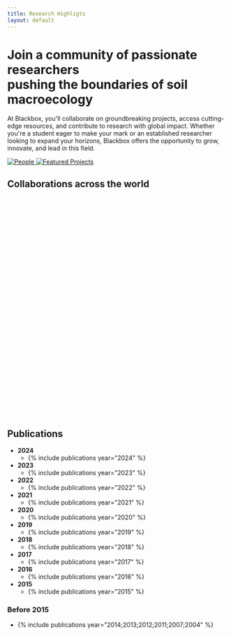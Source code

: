 ```yaml
---
title: Research Highligts
layout: default
---
```


<h1><strong>Join a community of passionate researchers<br>pushing the boundaries of soil macroecology</strong></h1>
<p>At Blackbox, you'll collaborate on groundbreaking projects, access cutting-edge resources, and contribute to research with global impact. Whether you're a student eager to make your mark or an established researcher looking to expand your horizons, Blackbox offers the opportunity to grow, innovate, and lead in this field.</p>
<a href="/blackbox.github.io/people">
    <img src="/blackbox.github.io/assets/images/img/people_v2.svg" alt="People">
</a>
<a href="/blackbox.github.io/fp">
    <img src="/blackbox.github.io/assets/images/img/feat_proj.svg" alt="Featured Projects">
</a>
</div>
    <h2><strong>Collaborations across the world</strong></h2>
        <!-- Add a container div with a class for better control -->
    <div class="map-container">
            <!-- The map div where Leaflet will render the map -->
        <div id="map" style="height: 500px;"></div>
    </div>
        <!-- Leaflet CSS and JS -->
    <link rel="stylesheet" href="https://unpkg.com/leaflet@1.7.1/dist/leaflet.css" />
    <script src="https://unpkg.com/leaflet@1.7.1/dist/leaflet.js"></script>
    <script>
            // Initialize the map centered in the middle of the Atlantic Ocean with a zoomed-out view
        var map = L.map('map').setView([14.5994, -28.6731], 3); // Coordinates in the middle of the Atlantic with a low zoom level (3)
            // Add OpenStreetMap tiles to the map
        L.tileLayer('https://{s}.tile.openstreetmap.org/{z}/{x}/{y}.png', {
            attribution: '&copy; <a href="https://www.openstreetmap.org/copyright">OpenStreetMap</a> contributors'
        }).addTo(map);
            // Load GeoJSON data from an external file
        fetch('assets/your-geojson-file.geojson')
            .then(response => response.json())
            .then(data => {
                L.geoJSON(data).addTo(map);
        });
            // Add markers and popups
            var marker1 = L.marker([40.21119, -8.42946]).addTo(map);
            marker1.bindPopup("<b>Homebase</b><br>Universidade de Coimbra").openPopup();
            var marker2 = L.marker([38.56667, -7.9]).addTo(map);
            marker2.bindPopup("<b>Teresa Pinto Correia</b><br>Universidade de Évora").openPopup();
            var marker3 = L.marker([37.38283, -5.97317]).addTo(map);
            marker3.bindPopup("<b>Manuel Delgado-Baquerizo</b><br>Instituto de Recursos Naturales y Agrobiología de Sevilla").openPopup();
            var marker4 = L.marker([24.266906, 45.107849]).addTo(map);
            marker4.bindPopup("<b>Fernando Maestre</b><br>King Abdullah University of Science and Technology").openPopup();
            var marker5 = L.marker([58.38062, 26.72509]).addTo(map);
            marker5.bindPopup("<b>Leho Tedersoo</b><br>Tartu University").openPopup();
            var marker6 = L.marker([41.55032, -8.42005]).addTo(map);
            marker6.bindPopup("<b>Sofia Costa</b><br>University of Minho").openPopup();
            var marker7 = L.marker([41.69323, -8.83287]).addTo(map);
            marker7.bindPopup("<b>Susana Mendes</b><br>Polytechnic Institute of Viana do Castelo").openPopup();
            var marker8 = L.marker([51.33962, 12.37129]).addTo(map);
            marker8.bindPopup("<b>Nico Eisenhauer</b><br>German Center for Integrative Biodiversity Research").openPopup();
            var marker9 = L.marker([41.38879, 2.15899]).addTo(map);
            marker9.bindPopup("<b>Salvador Lladó</b><br>University of Barcelona").openPopup();
            var marker10 = L.marker([45.8148, 8.61294]).addTo(map);
            marker10.bindPopup("<b>Arwyn Jones</b><br>Joint Research Center").openPopup();
            var marker11 = L.marker([51.97, 5.66667]).addTo(map);
            marker11.bindPopup("<b>Wim van der Putten</b><br>Nederlands Instituut voor Ecologie").openPopup();
            var marker12 = L.marker([-33.8559799094, 151.20666584]).addTo(map);
            marker12.bindPopup("<b>Brajesh K. Singh</b><br>Western Sydney University").openPopup();
            var marker13 = L.marker([41.35481, -8.7434]).addTo(map);
            marker13.bindPopup("<b>Angela Lomba</b><br>Centro de Investigação em Biodiversidade e Recursos Genéticos").openPopup();
            var marker14 = L.marker([-31.4135, -64.18105]).addTo(map);
            marker14.bindPopup("<b>Pedro Jaureguiberry</b><br>Instituto Multidisciplinario de Biología Vegetal").openPopup();
            var marker15 = L.marker([38.71667, -9.13333]).addTo(map);
            marker15.bindPopup("<b>Maria São Luis Centeno</b><br>Direção-Geral de Agricultura e Desenvolvimento Rural").openPopup();
            var marker16 = L.marker([-23.5475, -46.63611]).addTo(map);
            marker16.bindPopup("<b>George Brown</b><br>Brazilian Agricultural Research Corporation").openPopup();
            var marker17 = L.marker([-34.90328, -56.18816]).addTo(map);
            marker17.bindPopup("<b>María Revetria</b><br>Soil Microbiology Laboratory").openPopup();
        </script>
        
## **Publications**
- **2024**
  - {% include publications year="2024" %}
- **2023**
  - {% include publications year="2023" %}
- **2022**
  - {% include publications year="2022" %}
- **2021**
  - {% include publications year="2021" %}
- **2020**
  - {% include publications year="2020" %}
- **2019**
  - {% include publications year="2019" %}
- **2018**
  - {% include publications year="2018" %}
- **2017**
  - {% include publications year="2017" %}
- **2016**
  - {% include publications year="2016" %}
- **2015**
  - {% include publications year="2015" %}
### **Before 2015**
- {% include publications year="2014;2013;2012;2011;2007;2004" %}
